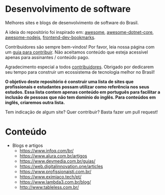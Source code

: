 # Desenvolvimento de software 
Melhores sites e blogs de desenvolvimento de software do Brasil.

A ideia do repositório foi inspirado em: [awesome](https://github.com/sindresorhus/awesome), [awesome-dotnet-core](https://github.com/thangchung/awesome-dotnet-core), [awesome-nodejs](https://github.com/sindresorhus/awesome-nodejs), [frontend-dev-bookmarks](https://github.com/dypsilon/frontend-dev-bookmarks).

Contribuidores são sempre bem-vindos! Por favor, leia nossa página com um [guia para contribuir](https://github.com/DXLabTech/melhores-sites-tech-brasil/blob/master/guia-contribuidores.md). Não aceitamos conteúdo que esteja acessível apenas para assinantes / conteúdo pago.

Agradecimento especial a todos [contribuidores](https://github.com/DXLabTech/melhores-sites-tech-brasil/graphs/contributors). Obrigado por dedicarem seu tempo para construir um ecossistema de tecnologia melhor no Brasil! 

**O objetivo deste repositório é construir uma lista de sites que profissionais e estudantes possam utilizar como referência nos seus estudos. Essa lista contem apenas conteúdo em português para facilitar a inclusão de pessoas que não tem dominio do inglês. Para conteúdos em inglês, criaremos outra lista.**

Tem indicação de algum site? Quer contribuir? Basta fazer um pull request!

# Conteúdo

* Blogs e artigos
  * https://www.infoq.com/br/
  * https://www.alura.com.br/artigos
  * https://www.devmedia.com.br/guias/
  * https://web.digitalinnovation.one/articles
  * https://www.profissionaisti.com.br/
  * https://www.eximiaco.tech/pt/
  * https://www.lambda3.com.br/blog/
  * http://www.tableless.com.br/
